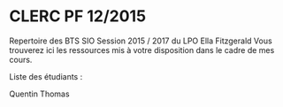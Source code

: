 # CLERC PF 12/2015
Repertoire des BTS SIO Session 2015 / 2017 du LPO Ella Fitzgerald
Vous trouverez ici les ressources mis à votre disposition dans le cadre de mes cours.

Liste des étudiants :

Quentin
Thomas
